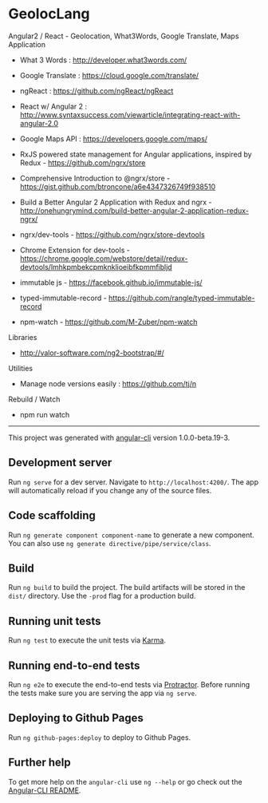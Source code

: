 # GeolocLang

Angular2 / React - Geolocation, What3Words, Google Translate, Maps Application

- What 3 Words : http://developer.what3words.com/

- Google Translate : https://cloud.google.com/translate/

- ngReact : https://github.com/ngReact/ngReact 

- React w/ Angular 2 : http://www.syntaxsuccess.com/viewarticle/integrating-react-with-angular-2.0

- Google Maps API : https://developers.google.com/maps/

- RxJS powered state management for Angular applications, inspired by Redux - https://github.com/ngrx/store

- Comprehensive Introduction to @ngrx/store - https://gist.github.com/btroncone/a6e4347326749f938510

- Build a Better Angular 2 Application with Redux and ngrx - http://onehungrymind.com/build-better-angular-2-application-redux-ngrx/

- ngrx/dev-tools - https://github.com/ngrx/store-devtools

- Chrome Extension for dev-tools  - https://chrome.google.com/webstore/detail/redux-devtools/lmhkpmbekcpmknklioeibfkpmmfibljd

- immutable js - https://facebook.github.io/immutable-js/

- typed-immutable-record - https://github.com/rangle/typed-immutable-record

- npm-watch - https://github.com/M-Zuber/npm-watch


Libraries

- http://valor-software.com/ng2-bootstrap/#/


Utilities

- Manage node versions easily : https://github.com/tj/n

Rebuild / Watch
- npm run watch

------

This project was generated with [angular-cli](https://github.com/angular/angular-cli) version 1.0.0-beta.19-3.

## Development server
Run `ng serve` for a dev server. Navigate to `http://localhost:4200/`. The app will automatically reload if you change any of the source files.

## Code scaffolding

Run `ng generate component component-name` to generate a new component. You can also use `ng generate directive/pipe/service/class`.

## Build

Run `ng build` to build the project. The build artifacts will be stored in the `dist/` directory. Use the `-prod` flag for a production build.

## Running unit tests

Run `ng test` to execute the unit tests via [Karma](https://karma-runner.github.io).

## Running end-to-end tests

Run `ng e2e` to execute the end-to-end tests via [Protractor](http://www.protractortest.org/).
Before running the tests make sure you are serving the app via `ng serve`.

## Deploying to Github Pages

Run `ng github-pages:deploy` to deploy to Github Pages.

## Further help

To get more help on the `angular-cli` use `ng --help` or go check out the [Angular-CLI README](https://github.com/angular/angular-cli/blob/master/README.md).
